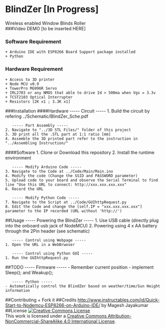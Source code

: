 # BlindZer [In Progress]
Wireless enabled Window Blinds Roller<br>
###Video DEMO
[to be inserted HERE]

### Software Requirement
    + Arduino IDE with ESP8266 Board Support package installed
    + Python
### Hardware Requirement
    + Access to 3D printer
    + Node MCU v0.9
    + TowerPro MG996R Servo
    + IRL2703 or any NMOS that able to drive Id > 500ma when Vgs = 3.3v
    + TCST2103 Optical Interrupter
    + Resistors [2K x1 ; 3.3K x1]
###Installation
####Hardware
       ----- Circuit -----
    1. Build the circuit by refering ../Schematic/BlindZer_Sche.pdf
    
       ----- Part Assembly -----
    2. Navigate to "../3D STL Files/" folder of this project
    3. 3D print all the .STL part at 1:1 ratio [mm]
    4. Assemble the 3D printed part refer to the instruction in "../Assembling Instruction/"
####Software
    1. Clone or Download this repository
    2. Install the runtime environment
    
       ----- Modify Arduino Code -----
    3. Navigate to the Code at ../Code/Main/Main.ino
    4. Modify the code (Change the SSID and PASSWORD parameter) 
    5. Upload code to your board and observe the Serial Terminal to find line "Use this URL to connect: http://xxx.xxx.xxx.xxx"
    6. Record the URL
  
       ----- Modify Python Code -----
    7. Navigate to the Script at ../Code/GUIhttpRequest.py   
    8. Edit the Code and change the [self.IP = "xxx.xxx.xxx.xxx"] parameter to the IP recorded (URL without 'http://')

##Usage
       ----- Powering the BlindZer -----
    1. Use USB cable (directly plug into the onboard usb jack of NodeMCU)
    2. Powering using 4 x AA battery through the 2Pin header (see schematic)

       ----- Control using Webpage -----    
    1. Open the URL in a WebBrwoser
    
       ----- Control using Python GUI -----
    1. Run the GUIhttpRequest.py
##TODO
       ----- Firmware -----
    - Remember current position
    - implement Sleep(); and Weakup();
    
       ----- Python -----
    - Automatically control the BlindZer based on weather/time/Sun Height information
##Contributing
    + Fork it
##Credits
    http://www.instructables.com/id/Quick-Start-to-Nodemcu-ESP8266-on-Arduino-IDE/  by Magesh Jayakumar
##License
<a rel="license" href="http://creativecommons.org/licenses/by-nc-sa/4.0/"><img alt="Creative Commons License" style="border-width:0" src="https://i.creativecommons.org/l/by-nc-sa/4.0/88x31.png" /></a><br />This work is licensed under a <a rel="license" href="http://creativecommons.org/licenses/by-nc-sa/4.0/">Creative Commons Attribution-NonCommercial-ShareAlike 4.0 International License</a>.
